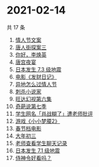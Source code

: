 # 2021-02-14

共 17 条

<!-- BEGIN -->
<!-- 最后更新时间 Sun Feb 14 2021 23:03:58 GMT+0800 (CST) -->
1. [情人节文案](https://www.zhihu.com/search?q=情人节文案)
1. [唐人街探案三](https://www.zhihu.com/search?q=唐探3)
1. [你好，李焕英](https://www.zhihu.com/search?q=李焕英)
1. [唐宫夜宴](https://www.zhihu.com/search?q=唐宫夜宴)
1. [日本发生 7.3 级地震](https://www.zhihu.com/search?q=日本地震)
1. [电影《发财日记》](https://www.zhihu.com/search?q=发财日记)
1. [异地怎么过情人节](https://www.zhihu.com/search?q=异地情人节怎么过)
1. [刺杀小说家](https://www.zhihu.com/search?q=刺杀小说家好看吗)
1. [旺达幻视第六集](https://www.zhihu.com/search?q=旺达幻视)
1. [奇葩说第七季](https://www.zhihu.com/search?q=奇葩说)
1. [学生网名「肖战糊了」遭老师批评](https://www.zhihu.com/search?q=肖战糊了)
1. [游戏《小小梦魇2》](https://www.zhihu.com/search?q=小小梦魇2)
1. [春节档电影](https://www.zhihu.com/search?q=春节档电影)
1. [大年初三](https://www.zhihu.com/search?q=大年初三)
1. [老师查看学生聊天记录](https://www.zhihu.com/search?q=老师侵犯学生隐私)
1. [日本发生 7.1 级地震](https://www.zhihu.com/search?q=日本地震)
1. [侍神令好看吗？](https://www.zhihu.com/search?q=侍神令好看吗)
<!-- END -->
